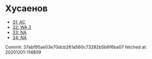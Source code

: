 # Хусаенов
- [31: AC](31.md)
- [32: WA 3](32.md)
- [33: NA](33.md)
- [34: NA](34.md)

Commit: 37abf95ae03e70dcb261a560c73282b5b6f6ba07
 fetched at: 20201201-114809
